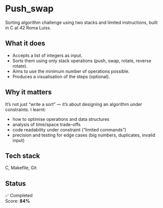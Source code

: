 # Push_swap  
Sorting algorithm challenge using two stacks and limited instructions, built in C at 42 Roma Luiss.

## What it does  
- Accepts a list of integers as input.  
- Sorts them using only stack operations (push, swap, rotate, reverse rotate).  
- Aims to use the minimum number of operations possible.  
- Produces a visualisation of the steps (optional).

## Why it matters  
It’s not just “write a sort” — it’s about designing an algorithm under constraints. I learnt:  
- how to optimise operations and data structures  
- analysis of time/space trade-offs  
- code readability under constraint (“limited commands”)  
- precision and testing for edge cases (big numbers, duplicates, invalid input)  

## Tech stack  
C, Makefile, Git

## Status  
✅ Completed  
Score: **84%**  
